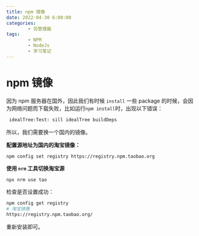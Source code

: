 ```yaml
---
title: npm 镜像
date: 2022-04-30 6:00:00
categories:
        - 包管理器
tags:
        - NPM
        - NodeJs
        - 学习笔记
---
```


# npm 镜像

因为 npm 服务器在国外，因此我们有时候 `install` 一些 package 的时候，会因为网络问题而下载失败，比如运行`npm install`时，出现以下错误：

```sh
 idealTree:Test: sill idealTree buildDeps
```

所以，我们需要换一个国内的镜像。

**配置源地址为国内的淘宝镜像：**

```sh
npm config set registry https://registry.npm.taobao.org
```

**使用 `nrm` 工具切换淘宝源**

```shell
npx nrm use tao
```

检查是否设置成功：

```sh
npm config get registry
# 淘宝镜像
https://registry.npm.taobao.org/
```

重新安装即可。
